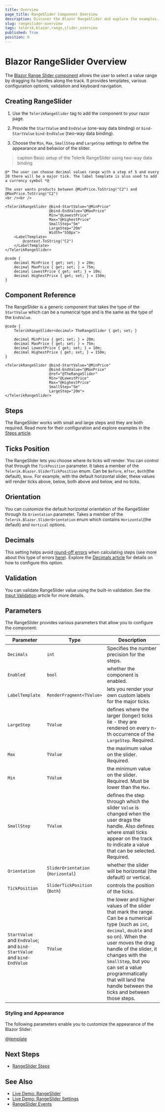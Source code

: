 ```yaml
---
title: Overview
page_title: RangeSlider Component Overview
description: Discover the Blazor RangeSlider and explore the examples.
slug: rangeslider-overview
tags: telerik,blazor,range,slider,overview
published: True
position: 0
---
```


# Blazor RangeSlider Overview

The <a href="https://www.telerik.com/blazor-ui/rangeslider" target="_blank">Blazor Range Slider component</a> allows the user to select a value range by dragging its handles along the track. It provides templates, various configuration options, validation and keyboard navigation.

## Creating RangeSlider

1. Use the `TelerikRangeSlider` tag to add the component to your razor page.

1. Provide the `StartValue` and `EndValue` (one-way data binding) or `bind-StartValue` `bind-EndValue` (two-way data binding).

1. Choose the `Min`, `Max`, `SmallStep` and `LargeStep` settings to define the appearance and behavior of the slider.


>caption Basic setup of the Telerik RangeSlider using two-way data binding

````RAZOR
@* The user can choose decimal values range with a step of 5 and every 20 there will be a major tick. The label template is also used to add a currency symbol *@

The user wants products between @MinPrice.ToString("C2") and @MaxPrice.ToString("C2")
<br /><br />

<TelerikRangeSlider @bind-StartValue="@MinPrice"
                    @bind-EndValue="@MaxPrice"
                    Min="@LowestPrice"
                    Max="@HighestPrice"
                    SmallStep="5m"
                    LargeStep="20m"
                    Width="550px">
    <LabelTemplate>
        @context.ToString("C2")
    </LabelTemplate>
</TelerikRangeSlider>

@code {
    decimal MinPrice { get; set; } = 20m;
    decimal MaxPrice { get; set; } = 75m;
    decimal LowestPrice { get; set; } = 10m;
    decimal HighestPrice { get; set; } = 150m;
}
````


## Component Reference

The RangeSlider is a generic component that takes the type of the `StartValue` which can be a numerical type and is the same as the type of the `EndValue`.

````RAZOR
@code {
    TelerikRangeSlider<decimal> TheRangeSlider { get; set; }

    decimal MinPrice { get; set; } = 20m;
    decimal MaxPrice { get; set; } = 75m;
    decimal LowestPrice { get; set; } = 10m;
    decimal HighestPrice { get; set; } = 150m;
}

<TelerikRangeSlider @bind-StartValue="@MinPrice"
                    @bind-EndValue="@MaxPrice"
                    @ref="@TheRangeSlider"
                    Min="@LowestPrice"
                    Max="@HighestPrice"
                    SmallStep="5m"
                    LargeStep="20m">
</TelerikRangeSlider>
````

## Steps

The RangeSlider works with small and large steps and they are both required. Read more for their configuration and explore examples in the [Steps article](slug:rangeslider-steps).

## Ticks Position

The RangeSlider lets you choose where its ticks will render. You can control that through the `TickPosition` parameter. It takes a member of the `Telerik.Blazor.SliderTickPosition` enum. Can be `Before`, `After`, `Both`(the default), `None`. For example, with the default horizontal slider, these values will render ticks above, below, both above and below, and no ticks.

## Orientation

You can customize the default horizontal orientation of the RangeSlider through its `Orientation` parameter. Takes a member of the `Telerik.Blazor.SliderOrientation` enum which contains `Horizontal`(the default) and `Vertical` options.

## Decimals

This setting helps avoid [round-off errors](https://en.wikipedia.org/wiki/Round-off_error) when calculating steps (see more about this type of errors [here](https://en.wikipedia.org/wiki/Floating-point_arithmetic#Accuracy_problems)). Explore the [Decimals article](slug:rangeslider-decimals) for details on how to configure this option.

## Validation

You can validate RangeSlider value using the built-in validation. See the [Input Validation](slug:common-features/input-validation) article for more details.

## Parameters

The RangeSlider provides various parameters that allow you to configure the component:

| Parameter    | Type  | Description |
| ----------- | ----------- | -------|
| `Decimals` | `int` | Specifies the number precision for the steps.
| `Enabled` | `bool` | whether the component is enabled.
| `LabelTemplate` | `RenderFragment<TValue>` | lets you render your own custom labels for the major ticks.
| `LargeStep` | `TValue` | defines where the larger (longer) ticks lie - they are rendered on every n-th occurrence of the `LargeStep`. Required.
| `Max` | `TValue` | the maximum value on the slider. Required.
| `Min` | `TValue` | the minimum value on the slider. Required. Must be lower than the `Max`.
| `SmallStep` | `TValue` | defines the step through which the slider `Value` is changed when the user drags the handle. Also defines where small ticks appear on the track to indicate a value that can be selected. Required.
| `Orientation` | `SliderOrientation` <br/> (`Horizontal`) | whether the slider will be horizontal (the default) or vertical.
| `TickPosition` | `SliderTickPosition` <br/> (`Both`) | controls the position of the ticks.
| `StartValue` and `EndValue`; and `bind-StartValue` and `bind-EndValue` | `TValue` |the lower and higher values of the slider that mark the range. Can be a numerical type (such as `int`, `decimal`, `double` and so on). When the user moves the drag handle of the slider, it changes with the `SmallStep`, but you can set a value programmatically that will land the handle between the ticks and between those steps.

### Styling and Appearance

The following parameters enable you to customize the appearance of the Blazor Slider:

@[template](/_contentTemplates/slider/common.md#styling-features)

## Next Steps

* [RangeSlider Steps](slug:rangeslider-steps)

## See Also

* [Live Demo: RangeSlider](https://demos.telerik.com/blazor-ui/rangeslider/overview)
* [Live Demo: RangeSlider Settings](https://demos.telerik.com/blazor-ui/rangeslider/customization)
* [RangeSlider Events](slug:rangeslider-events)

